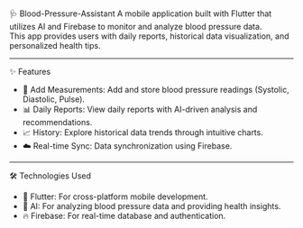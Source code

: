  🩺 Blood-Pressure-Assistant
A mobile application built with Flutter that utilizes AI and Firebase to monitor and analyze blood pressure data.  
This app provides users with daily reports, historical data visualization, and personalized health tips.  

---
 ✨ Features
- 📝 Add Measurements: Add and store blood pressure readings (Systolic, Diastolic, Pulse).  
- 📊 Daily Reports: View daily reports with AI-driven analysis and recommendations.  
- 📈 History: Explore historical data trends through intuitive charts.  
- ☁️ Real-time Sync: Data synchronization using Firebase.  

---
 🛠 Technologies Used
- 💙 Flutter: For cross-platform mobile development.  
- 🤖 AI: For analyzing blood pressure data and providing health insights.  
- 🔥 Firebase: For real-time database and authentication.  

